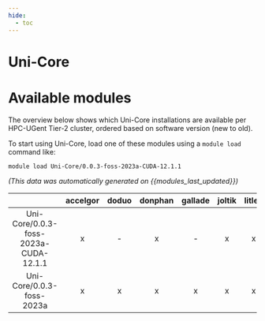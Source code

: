 ```yaml
---
hide:
  - toc
---
```


Uni-Core
========

# Available modules


The overview below shows which Uni-Core installations are available per HPC-UGent Tier-2 cluster, ordered based on software version (new to old).

To start using Uni-Core, load one of these modules using a `module load` command like:

```shell
module load Uni-Core/0.0.3-foss-2023a-CUDA-12.1.1
```

*(This data was automatically generated on {{modules_last_updated}})*  

| |accelgor|doduo|donphan|gallade|joltik|litleo|shinx|
| :---: | :---: | :---: | :---: | :---: | :---: | :---: | :---: |
|Uni-Core/0.0.3-foss-2023a-CUDA-12.1.1|x|-|x|-|x|x|-|
|Uni-Core/0.0.3-foss-2023a|x|x|x|x|x|x|x|
